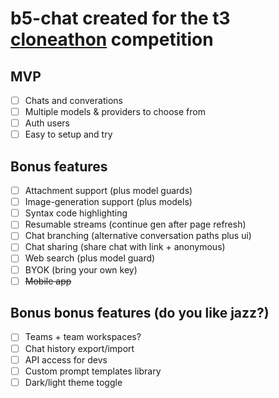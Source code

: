 # b5-chat created for the t3 [cloneathon](https://cloneathon.t3.chat) competition

## MVP

- [ ] Chats and converations
- [ ] Multiple models & providers to choose from
- [ ] Auth users
- [ ] Easy to setup and try

## Bonus features

- [ ] Attachment support (plus model guards)
- [ ] Image-generation support (plus models)
- [ ] Syntax code highlighting
- [ ] Resumable streams (continue gen after page refresh)
- [ ] Chat branching (alternative conversation paths plus ui)
- [ ] Chat sharing (share chat with link + anonymous)
- [ ] Web search (plus model guard)
- [ ] BYOK (bring your own key)
- [ ] ~~Mobile app~~

## Bonus bonus features (do you like jazz?)

- [ ] Teams + team workspaces?
- [ ] Chat history export/import
- [ ] API access for devs
- [ ] Custom prompt templates library
- [ ] Dark/light theme toggle
